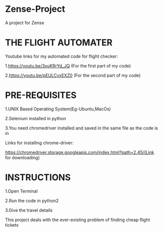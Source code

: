 # Zense-Project
A project for Zense

#                      THE FLIGHT AUTOMATER

Youtube links for my automated code for flight checker:

1.https://youtu.be/3xuKRrYd_JQ (For the first part of my code)

2.https://youtu.be/pEULCvxEXZ0 (For the second part of my code)

#                     PRE-REQUISITES

1.UNIX Based Operating System(Eg-Ubuntu,MacOs) 

2.Selenium installed in python

3.You need chromedriver installed and saved in the same file as the code is in 
  
  Links for installing chrome-driver:
  
  https://chromedriver.storage.googleapis.com/index.html?path=2.45/(Link for downloading) 

  

#                     INSTRUCTIONS
1.Open Terminal

2.Run the code in python2

3.Give the travel details

This project deals with the ever-existing problem of finding cheap flight tickets
